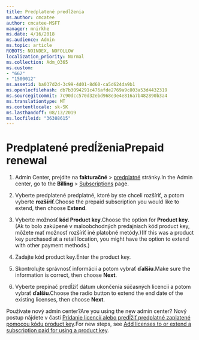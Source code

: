 ```yaml
---
title: Predplatené predĺženia
ms.author: cmcatee
author: cmcatee-MSFT
manager: mnirkhe
ms.date: 4/16/2018
ms.audience: Admin
ms.topic: article
ROBOTS: NOINDEX, NOFOLLOW
localization_priority: Normal
ms.collection: Adm_O365
ms.custom:
- "662"
- "1500012"
ms.assetid: ba037d2d-3c99-4d01-8d60-ca5d624da9b1
ms.openlocfilehash: db7b3094291c476afde2769a9c803a53d4432319
ms.sourcegitcommit: 7c90dcc570d32ebd968e3e4e816a7b482890b3a4
ms.translationtype: MT
ms.contentlocale: sk-SK
ms.lasthandoff: 08/13/2019
ms.locfileid: "36388615"
---
```

# <a name="prepaid-renewal"></a><span data-ttu-id="48715-102">Predplatené predĺženia</span><span class="sxs-lookup"><span data-stu-id="48715-102">Prepaid renewal</span></span>

1. <span data-ttu-id="48715-103">Admin Center, prejdite na **fakturačné** \> [predplatné](https://go.microsoft.com/fwlink/p/?linkid=842054) stránky.</span><span class="sxs-lookup"><span data-stu-id="48715-103">In the Admin center, go to the **Billing** \> [Subscriptions](https://go.microsoft.com/fwlink/p/?linkid=842054) page.</span></span>

2. <span data-ttu-id="48715-104">Vyberte predplatené predplatné, ktoré by ste chceli rozšíriť, a potom vyberte **rozšíriť**.</span><span class="sxs-lookup"><span data-stu-id="48715-104">Choose the prepaid subscription you would like to extend, then choose **Extend**.</span></span>

3. <span data-ttu-id="48715-105">Vyberte možnosť **kód Product key**.</span><span class="sxs-lookup"><span data-stu-id="48715-105">Choose the option for **Product key**.</span></span> <span data-ttu-id="48715-106">(Ak to bolo zakúpené v maloobchodných predajniach kód product key, môžete mať možnosť rozšíriť iné platobné metódy.)</span><span class="sxs-lookup"><span data-stu-id="48715-106">(If this was a product key purchased at a retail location, you might have the option to extend with other payment methods.)</span></span>

4. <span data-ttu-id="48715-107">Zadajte kód product key.</span><span class="sxs-lookup"><span data-stu-id="48715-107">Enter the product key.</span></span>

5. <span data-ttu-id="48715-108">Skontrolujte správnosť informácií a potom vybrať **ďalšiu**.</span><span class="sxs-lookup"><span data-stu-id="48715-108">Make sure the information is correct, then choose **Next**.</span></span>

6. <span data-ttu-id="48715-109">Vyberte prepínač predĺžiť dátum ukončenia súčasných licencií a potom vybrať **ďalšiu**.</span><span class="sxs-lookup"><span data-stu-id="48715-109">Choose the radio button to extend the end date of the existing licenses, then choose **Next**.</span></span>

<span data-ttu-id="48715-110">Používate nový admin center?</span><span class="sxs-lookup"><span data-stu-id="48715-110">Are you using the new admin center?</span></span> <span data-ttu-id="48715-111">Nový postup nájdete v časti [Pridanie licencií alebo predĺžiť predplatné zaplatené pomocou kódu product key](https://docs.microsoft.com/en-us/office365/admin/misc/add-licenses-using-product-key).</span><span class="sxs-lookup"><span data-stu-id="48715-111">For new steps, see [Add licenses to or extend a subscription paid for using a product key](https://docs.microsoft.com/en-us/office365/admin/misc/add-licenses-using-product-key).</span></span>